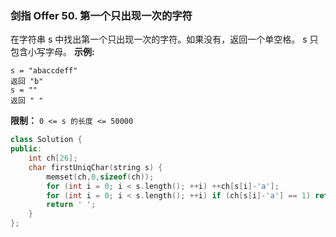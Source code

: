 ### 剑指 Offer 50. 第一个只出现一次的字符
在字符串 s 中找出第一个只出现一次的字符。如果没有，返回一个单空格。 s 只包含小写字母。
**示例:**
```
s = "abaccdeff" 
返回 "b" 
s = "" 
返回 " "
```
**限制：**
`0 <= s 的长度 <= 50000`
```cpp
class Solution {
public:
    int ch[26];
    char firstUniqChar(string s) {
        memset(ch,0,sizeof(ch));
        for (int i = 0; i < s.length(); ++i) ++ch[s[i]-'a'];
        for (int i = 0; i < s.length(); ++i) if (ch[s[i]-'a'] == 1) return s[i];
        return ' ';
    }
};
```